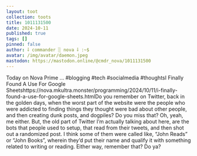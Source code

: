 ```yaml
---
layout: toot
collection: toots
title: 1011131500
date: 2024-10-11
published: true
tags: []
pinned: false
author: ⸸ commander ░ nova ⸸ :~$
avatar: /img/avatar/daemon.jpeg
mastodon: https://mastodon.online/@cmdr_nova/1011131500
---
```


Today on Nova Prime ... #blogging #tech #socialmedia #thoughtsI Finally Found A Use For Google Sheetshttps://nova.mkultra.monster/programming/2024/10/11/i-finally-found-a-use-for-google-sheets.htmlDo you remember on Twitter, back in the golden days, when the worst part of the website were the people who were addicted to finding things they thought were bad about other people, and then creating dunk posts, and dogpiles? Do you miss that? Oh, yeah, me either. But, the old part of Twitter I’m actually talking about here, are the bots that people used to setup, that read from their tweets, and then shot out a randomized post. I think some of them were called like, “John Reads” or “John Books”, wherein they’d put their name and qualify it with something related to writing or reading. Either way, remember that? Do ya?
